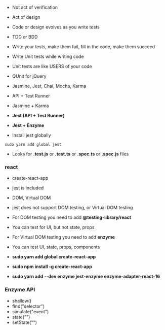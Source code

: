 * Not act of verification
* Act of design
* Code or design evolves as you write tests
* TDD or BDD
* Write your tests, make them fail, fill in the code, make them succeed
* Write Unit tests while writing code
* Unit tests are like USERS of your code

* QUnit for jQuery
* Jasmine, Jest, Chai, Mocha, Karma
* API + Test Runner
* Jasmine + Karma

* __Jest (API + Test Runner)__
* __Jest + Enzyme__

* Install jest globally
```
sudo yarn add global jest
```
* Looks for __.test.js__ or __.test.ts__ or __.spec.ts__ or __.spec.js__ files


### react

* create-react-app
* jest is included
* DOM, Virtual DOM
* jest does not support DOM testing, or Virtual DOM testing

* For DOM testing you need to add __@testing-library/react__
* You can test for UI, but not state, props

* For Virtual DOM testing you need to add __enzyme__
* You can test UI, state, props, components

* __sudo yarn add global create-react-app__
* __sudo npm install -g create-react-app__
* __sudo yarn add --dev enzyme jest-enzyme enzyme-adapter-react-16__

### Enzyme API

* shallow()
* find("selector")
* simulate("event")
* state("")
* setState("")